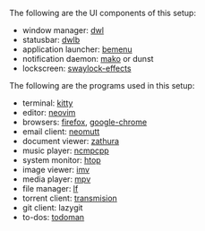 The following are the UI components of this setup:

- window manager: [dwl](https://swaywm.org/)
- statusbar: [dwlb](https://github.com/Alexays/Waybar)
- application launcher: [bemenu](https://codeberg.org/dnkl/fuzzel)
- notification daemon: [mako](https://github.com/emersion/mako) or dunst
- lockscreen: [swaylock-effects](https://github.com/mortie/swaylock-effects)

The following are the programs used in this setup:

- terminal: [kitty](https://sw.kovidgoyal.net/kitty/)
- editor: [neovim](https://neovim.io/)
- browsers: [firefox](https://qutebrowser.org), [google-chrome](https://qutebrowser.org/)
- email client: [neomutt](https://neomutt.org/)
- document viewer: [zathura](https://pwmt.org/projects/zathura/)
- music player: [ncmpcpp](https://github.com/ncmpcpp/ncmpcpp)
- system monitor: [htop](https://github.com/aristocratos/btop)
- image viewer: [imv](https://github.com/eXeC64/imv)
- media player: [mpv](https://mpv.io/)
- file manager: [lf](https://github.com/jarun/nnn)
- torrent client: [transmision](https://github.com/jarun/nnn)
- git client: lazygit
- to-dos: [todoman](https://github.com/pimutils/todoman)
